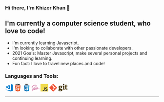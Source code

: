 ### Hi there, I'm Khizer Khan 👋

## I'm currently a computer science student, who love to code! 

* I'm currently learning Javascript.
* I'm looking to collaborate with other passionate developers. 
* 2021 Goals: Master Javascript, make several personal projects and continuing learning.
* Fun fact: I love to travel new places and code!

### Languages and Tools:

<img src="https://github.com/khizerkhan-2316/khizerkhan-2316/blob/main/visual-studio-code.png" width="25" height= "25" /> <img src="https://github.com/khizerkhan-2316/khizerkhan-2316/blob/main/HTML5.png" width="25" height= "25" />
<img src="https://github.com/khizerkhan-2316/khizerkhan-2316/blob/main/CSS3.png" width="25" height= "25" />
<img src="https://github.com/khizerkhan-2316/khizerkhan-2316/blob/main/sass.png" width="25" height= "25" />
<img src="https://github.com/khizerkhan-2316/khizerkhan-2316/blob/main/javascript.png" width="25" height= "25" />
<img src="https://github.com/khizerkhan-2316/khizerkhan-2316/blob/main/1280px-Git-logo.svg.png" height= "25" />

---
<!--
**khizerkhan-2316/khizerkhan-2316** is a ✨ _special_ ✨ repository because its `README.md` (this file) appears on your GitHub profile.

Here are some ideas to get you started:

- 🔭 I’m currently working on ...
- 🌱 I’m currently learning ...
- 👯 I’m looking to collaborate on ...
- 🤔 I’m looking for help with ...
- 💬 Ask me about ...
- 📫 How to reach me: ...
- 😄 Pronouns: ...
- ⚡ Fun fact: ...
-->
